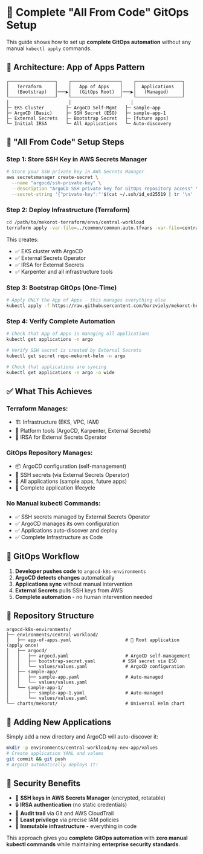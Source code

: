 # 🤖 Complete "All From Code" GitOps Setup

This guide shows how to set up **complete GitOps automation** without any manual `kubectl apply` commands.

## 🎯 **Architecture: App of Apps Pattern**

```
┌─────────────────┐    ┌──────────────────┐    ┌─────────────────┐
│   Terraform     │    │   App of Apps    │    │  Applications   │
│   (Bootstrap)   │───▶│   (GitOps Root)  │───▶│   (Managed)     │
└─────────────────┘    └──────────────────┘    └─────────────────┘
│                      │                      │
├─ EKS Cluster        ├─ ArgoCD Self-Mgmt   ├─ sample-app
├─ ArgoCD (Basic)     ├─ SSH Secret (ESO)   ├─ sample-app-1
├─ External Secrets   ├─ Bootstrap Secret   ├─ [future apps]
└─ Initial IRSA       └─ All Applications   └─ Auto-discovery
```

## 🚀 **"All From Code" Setup Steps**

### **Step 1: Store SSH Key in AWS Secrets Manager**

```bash
# Store your SSH private key in AWS Secrets Manager
aws secretsmanager create-secret \
  --name "argocd/ssh-private-key" \
  --description "ArgoCD SSH private key for GitOps repository access" \
  --secret-string '{"private-key":"'$(cat ~/.ssh/id_ed25519 | tr '\n' '\\n')'"}'
```

### **Step 2: Deploy Infrastructure (Terraform)**

```bash
cd /path/to/mekorot-terraform/envs/central-workload
terraform apply -var-file=../common/common.auto.tfvars -var-file=central-workload.tfvars
```

This creates:
- ✅ EKS cluster with ArgoCD
- ✅ External Secrets Operator
- ✅ IRSA for External Secrets
- ✅ Karpenter and all infrastructure tools

### **Step 3: Bootstrap GitOps (One-Time)**

```bash
# Apply ONLY the App of Apps - this manages everything else
kubectl apply -f https://raw.githubusercontent.com/barzviely/mekorot-helm/main/environments/central-workload/app-of-apps.yaml
```

### **Step 4: Verify Complete Automation**

```bash
# Check that App of Apps is managing all applications
kubectl get applications -n argo

# Verify SSH secret is created by External Secrets
kubectl get secret repo-mekorot-helm -n argo

# Check that applications are syncing
kubectl get applications -n argo -o wide
```

## ✅ **What This Achieves**

### **Terraform Manages:**
- 🏗️ Infrastructure (EKS, VPC, IAM)
- 🔧 Platform tools (ArgoCD, Karpenter, External Secrets)
- 🔐 IRSA for External Secrets Operator

### **GitOps Repository Manages:**
- 📦 ArgoCD configuration (self-management)
- 🔑 SSH secrets (via External Secrets Operator)
- 🚀 All applications (sample apps, future apps)
- 🎯 Complete application lifecycle

### **No Manual kubectl Commands:**
- ✅ SSH secrets managed by External Secrets Operator
- ✅ ArgoCD manages its own configuration
- ✅ Applications auto-discover and deploy
- ✅ Complete Infrastructure as Code

## 🔄 **GitOps Workflow**

1. **Developer pushes code** to `argocd-k8s-environments`
2. **ArgoCD detects changes** automatically
3. **Applications sync** without manual intervention
4. **External Secrets** pulls SSH keys from AWS
5. **Complete automation** - no human intervention needed

## 📁 **Repository Structure**

```
argocd-k8s-environments/
├── environments/central-workload/
│   ├── app-of-apps.yaml                    # 🎯 Root application (apply once)
│   ├── argocd/
│   │   ├── argocd.yaml                     # ArgoCD self-management
│   │   ├── bootstrap-secret.yaml          # SSH secret via ESO
│   │   └── values/values.yaml              # ArgoCD configuration
│   ├── sample-app/
│   │   ├── sample-app.yaml                 # Auto-managed
│   │   └── values/values.yaml
│   └── sample-app-1/
│       ├── sample-app-1.yaml               # Auto-managed
│       └── values/values.yaml
└── charts/mekorot/                         # Universal Helm chart
```

## 🎯 **Adding New Applications**

Simply add a new directory and ArgoCD will auto-discover it:

```bash
mkdir -p environments/central-workload/my-new-app/values
# Create application YAML and values
git commit && git push
# ArgoCD automatically deploys it!
```

## 🚨 **Security Benefits**

- 🔐 **SSH keys in AWS Secrets Manager** (encrypted, rotatable)
- 🔒 **IRSA authentication** (no static credentials)
- 📝 **Audit trail** via Git and AWS CloudTrail
- 🎯 **Least privilege** via precise IAM policies
- 🔄 **Immutable infrastructure** - everything in code

This approach gives you **complete GitOps automation** with **zero manual kubectl commands** while maintaining **enterprise security standards**.
